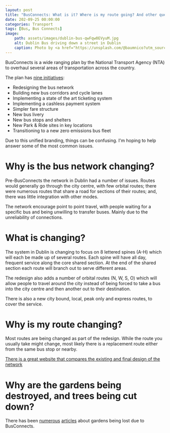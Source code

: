 ```yaml
---
layout: post
title: "BusConnects: What is it? Where is my route going? And other questions!"
date: 202-09-25 00:00:00
categories: Transport
tags: [Bus, Bus Connects]
image:
    path: assets/images/dublin-bus-qwFqw0EVyuM.jpg
    alt: Dublin Bus driving down a street in Dublin
    caption: Photo by <a href="https://unsplash.com/@baumnico?utm_source=unsplash&utm_medium=referral&utm_content=creditCopyText">Nico Baum</a> on <a href="https://unsplash.com/s/photos/dublin-bus?utm_source=unsplash&utm_medium=referral&utm_content=creditCopyText">Unsplash</a>
---
```


BusConnects is a wide ranging plan by the National Transport Agency (NTA) to overhaul several areas of transportation across the country.

The plan has [nine initiatives](https://busconnects.ie/about/):
* Redesigning the bus network
* Building new bus corridors and cycle lanes
* Implementing a state of the art ticketing system
* Implementing a cashless payment system
* Simpler fare structure
* New bus livery
* New bus stops and shelters
* New Park & Ride sites in key locations
* Transitioning to a new zero emissions bus fleet

Due to this unified branding, things can be confusing. I'm hoping to help answer some of the most common issues.

# Why is the bus network changing?
Pre-BusConnects the network in Dublin had a number of issues. Routes would generally go through the city centre, with few orbital routes; there were numerous routes that share a road for sections of their routes; and, there was little integration with other modes.

The network encourage point to point travel, with people waiting for a specific bus and being unwilling to transfer buses. Mainly due to the unreliability of connections.

# What is changing?
The system in Dublin is changing to focus on 8 lettered spines (A-H) which will each be made up of several routes. Each spine will have all day, frequent service along the core shared section. At the end of the shared section each route will branch out to serve different areas.

The redesign also adds a number of orbital routes (N, W, S, O) which will allow people to travel around the city instead of being forced to take a bus into the city centre and then another out to their destination.

There is also a new city bound, local, peak only and express routes, to cover the service.

# Why is my route changing?
Most routes are being changed as part of the redesign. While the route you usually take might change, most likely there is a replacement route either from the same bus stop or nearby.

[There is a great website that compares the existing and final design of the network](http://sandbox.kevin.ie/busconnects_compare/)

# Why are the gardens being destroyed, and trees being cut down?
There has been [numerous](https://council.ie/new-bus-corridors-will-reduce-travel-times-impact-1300-gardens/) [articles](https://www.irishtimes.com/news/ireland/irish-news/nearly-350-homes-will-lose-part-of-their-gardens-in-busconnects-plan-1.3697852) about gardens being lost due to BusConnects. 

